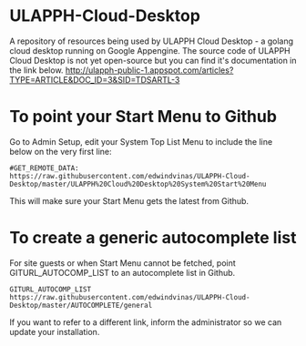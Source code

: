 # ULAPPH-Cloud-Desktop
A repository of resources being used by ULAPPH Cloud Desktop - a golang cloud desktop running on Google Appengine. The source code of ULAPPH Cloud Desktop is not yet open-source but you can find it's documentation in the link below.
http://ulapph-public-1.appspot.com/articles?TYPE=ARTICLE&DOC_ID=3&SID=TDSARTL-3

# To point your Start Menu to Github
Go to Admin Setup, edit your System Top List Menu to include the line below on the very first line:

    #GET_REMOTE_DATA: https://raw.githubusercontent.com/edwindvinas/ULAPPH-Cloud-Desktop/master/ULAPPH%20Cloud%20Desktop%20System%20Start%20Menu

This will make sure your Start Menu gets the latest from Github.

# To create a generic autocomplete list

For site guests or when Start Menu cannot be fetched, point GITURL_AUTOCOMP_LIST to an autocomplete list in Github.

    GITURL_AUTOCOMP_LIST    https://raw.githubusercontent.com/edwindvinas/ULAPPH-Cloud-Desktop/master/AUTOCOMPLETE/general

If you want to refer to a different link, inform the administrator so we can update your installation.
